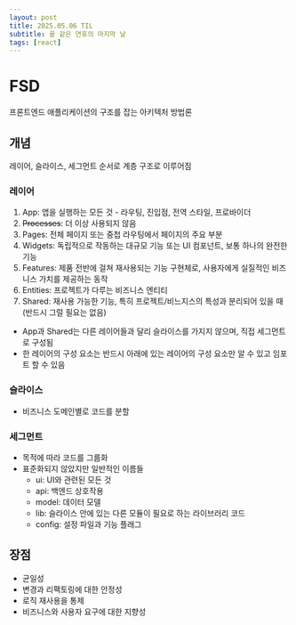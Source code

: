 ```yaml
---
layout: post
title: 2025.05.06 TIL
subtitle: 꿀 같은 연휴의 마지막 날
tags: [react]
---
```


# FSD

프론트엔드 애플리케이션의 구조를 잡는 아키텍처 방법론

## 개념

레이어, 슬라이스, 세그먼트 순서로 계층 구조로 이루어짐

### 레이어

1. App: 앱을 실행하는 모든 것 - 라우팅, 진입점, 전역 스타일, 프로바이더
2. ~~Processes~~: 더 이상 사용되지 않음
3. Pages: 전체 페이지 또는 중첩 라우팅에서 페이지의 주요 부분
4. Widgets: 독립적으로 작동하는 대규모 기능 또는 UI 컴포넌트, 보통 하나의 완전한 기능
5. Features: 제품 전반에 걸쳐 재사용되는 기능 구현체로, 사용자에게 실질적인 비즈니스 가치를 제공하는 동작
6. Entities: 프로젝트가 다루는 비즈니스 엔티티
7. Shared: 재사용 가능한 기능, 특히 프로젝트/비느지스의 특성과 분리되어 있을 때 (반드시 그럴 필요는 없음)

- App과 Shared는 다른 레이어들과 달리 슬라이스를 가지지 않으며, 직접 세그먼트로 구성됨
- 한 레이어의 구성 요소는 반드시 아래에 있는 레이어의 구성 요소만 알 수 있고 임포트 할 수 있음

### 슬라이스

- 비즈니스 도메인별로 코드를 분할

### 세그먼트

- 목적에 따라 코드를 그룹화
- 표준화되지 않았지만 일반적인 이름들
  - ui: UI와 관련된 모든 것
  - api: 백엔드 상호작용
  - model: 데이터 모델
  - lib: 슬라이스 안에 있는 다른 모듈이 필요로 하는 라이브러리 코드
  - config: 설정 파일과 기능 플래그

## 장점

- 균일성
- 변경과 리팩토링에 대한 안정성
- 로직 재사용을 통제
- 비즈니스와 사용자 요구에 대한 지향성
